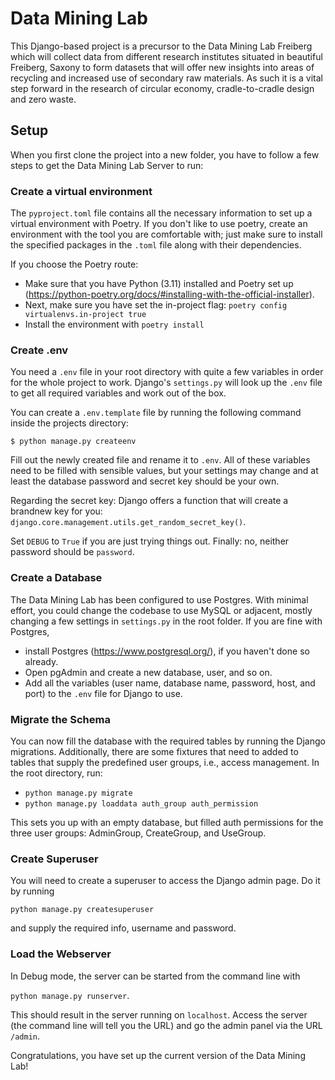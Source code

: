 # Data Mining Lab

This Django-based project is a precursor to the Data Mining Lab Freiberg which will collect data from different research institutes situated in beautiful Freiberg, Saxony to form datasets that will offer new insights into areas of recycling and increased use of secondary raw materials. As such it is a vital step forward in the research of circular economy, cradle-to-cradle design and zero waste.

## Setup

When you first clone the project into a new folder, you have to follow a few steps to get the Data Mining Lab Server to run:

### Create a virtual environment

The ``pyproject.toml`` file contains all the necessary information to set up a virtual environment with Poetry. If you don't like to use poetry, create an environment with the tool you are comfortable with; just make sure to install the specified packages in the ``.toml`` file along with their dependencies.

If you choose the Poetry route:

* Make sure that you have Python (3.11) installed and Poetry set up (https://python-poetry.org/docs/#installing-with-the-official-installer).
* Next, make sure you have set the in-project flag: ``poetry config virtualenvs.in-project true``
* Install the environment with ``poetry install``

### Create .env

You need a ``.env`` file in your root directory with quite a few variables in order for the whole project to work. Django's ``settings.py`` will look up the ``.env`` file to get all required variables and work out of the box.

You can create a ``.env.template`` file by running the following command inside the projects directory:

``$ python manage.py createenv``

Fill out the newly created file and rename it to ``.env``. All of these variables need to be filled with sensible values, but your settings may change and at least the database password and secret key should be your own.

Regarding the secret key: Django offers a function that will create a brandnew key for you: ``django.core.management.utils.get_random_secret_key()``.

Set ``DEBUG`` to ``True`` if you are just trying things out. Finally: no, neither password should be ``password``.

### Create a Database

The Data Mining Lab has been configured to use Postgres. With minimal effort, you could change the codebase to use MySQL or adjacent, mostly changing a few settings in ``settings.py`` in the root folder. If you are fine with Postgres,

* install Postgres (https://www.postgresql.org/), if you haven't done so already.
* Open pgAdmin and create a new database, user, and so on.
* Add all the variables (user name, database name, password, host, and port) to the ``.env`` file for Django to use.

### Migrate the Schema

You can now fill the database with the required tables by running the Django migrations. Additionally, there are some fixtures that need to added to tables that supply the predefined user groups, i.e., access management. In the root directory, run:

* ``python manage.py migrate``
* ``python manage.py loaddata auth_group auth_permission``

This sets you up with an empty database, but filled auth permissions for the three user groups: AdminGroup, CreateGroup, and UseGroup.

### Create Superuser

You will need to create a superuser to access the Django admin page. Do it by running

``python manage.py createsuperuser``

and supply the required info, username and password.

### Load the Webserver

In Debug mode, the server can be started from the command line with

``python manage.py runserver``.

This should result in the server running on ``localhost``. Access the server (the command line will tell you the URL) and go the admin panel via the URL ``/admin``.

Congratulations, you have set up the current version of the Data Mining Lab!
